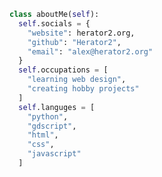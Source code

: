 
<!--
**Herator2/Herator2** is a ✨ _special_ ✨ repository because its `README.md` (this file) appears on your GitHub profile.
-->

``` python
class aboutMe(self):
  self.socials = {
    "website": herator2.org,
    "github": "Herator2",
    "email": "alex@herator2.org"
  }
  self.occupations = [
    "learning web design",
    "creating hobby projects"
  ]
  self.languges = [
    "python",
    "gdscript",
    "html",
    "css",
    "javascript"
  ]
```
